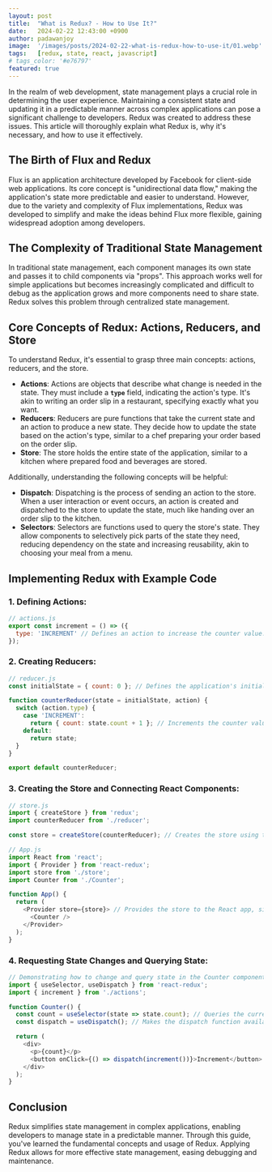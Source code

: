 ```yaml
---
layout: post
title:  "What is Redux? - How to Use It?"
date:   2024-02-22 12:43:00 +0900
author: padawanjoy
image:  '/images/posts/2024-02-22-what-is-redux-how-to-use-it/01.webp'
tags:   [redux, state, react, javascript]
# tags_color: '#e76797'
featured: true
---
```

In the realm of web development, state management plays a crucial role in determining the user experience. Maintaining a consistent state and updating it in a predictable manner across complex applications can pose a significant challenge to developers. Redux was created to address these issues. This article will thoroughly explain what Redux is, why it's necessary, and how to use it effectively.

## The Birth of Flux and Redux

Flux is an application architecture developed by Facebook for client-side web applications. Its core concept is "unidirectional data flow," making the application's state more predictable and easier to understand. However, due to the variety and complexity of Flux implementations, Redux was developed to simplify and make the ideas behind Flux more flexible, gaining widespread adoption among developers.

## The Complexity of Traditional State Management

In traditional state management, each component manages its own state and passes it to child components via "props". This approach works well for simple applications but becomes increasingly complicated and difficult to debug as the application grows and more components need to share state. Redux solves this problem through centralized state management.

## Core Concepts of Redux: Actions, Reducers, and Store

To understand Redux, it's essential to grasp three main concepts: actions, reducers, and the store.

- **Actions**: Actions are objects that describe what change is needed in the state. They must include a **`type`** field, indicating the action's type. It's akin to writing an order slip in a restaurant, specifying exactly what you want.
- **Reducers**: Reducers are pure functions that take the current state and an action to produce a new state. They decide how to update the state based on the action's type, similar to a chef preparing your order based on the order slip.
- **Store**: The store holds the entire state of the application, similar to a kitchen where prepared food and beverages are stored.

Additionally, understanding the following concepts will be helpful:

- **Dispatch**: Dispatching is the process of sending an action to the store. When a user interaction or event occurs, an action is created and dispatched to the store to update the state, much like handing over an order slip to the kitchen.
- **Selectors**: Selectors are functions used to query the store's state. They allow components to selectively pick parts of the state they need, reducing dependency on the state and increasing reusability, akin to choosing your meal from a menu.

## Implementing Redux with Example Code

### 1. Defining Actions:

```javascript
// actions.js
export const increment = () => ({
  type: 'INCREMENT' // Defines an action to increase the counter value.
});
```

### 2. Creating Reducers:

```javascript
// reducer.js
const initialState = { count: 0 }; // Defines the application's initial state, like a menu at the start of the day.

function counterReducer(state = initialState, action) {
  switch (action.type) {
    case 'INCREMENT':
      return { count: state.count + 1 }; // Increments the counter value for the INCREMENT action.
    default:
      return state;
  }
}

export default counterReducer;
```

### 3. Creating the Store and Connecting React Components:

```javascript
// store.js
import { createStore } from 'redux';
import counterReducer from './reducer';

const store = createStore(counterReducer); // Creates the store using the reducer, readying the kitchen for customers.
```

```javascript
// App.js
import React from 'react';
import { Provider } from 'react-redux';
import store from './store';
import Counter from './Counter';

function App() {
  return (
    <Provider store={store}> // Provides the store to the React app, similar to offering a menu to customers.
      <Counter />
    </Provider>
  );
}
```

### 4. Requesting State Changes and Querying State:

```javascript
// Demonstrating how to change and query state in the Counter component
import { useSelector, useDispatch } from 'react-redux';
import { increment } from './actions';

function Counter() {
  const count = useSelector(state => state.count); // Queries the current counter value, like selecting food from a menu.
  const dispatch = useDispatch(); // Makes the dispatch function available.

  return (
    <div>
      <p>{count}</p>
      <button onClick={() => dispatch(increment())}>Increment</button> // Dispatches the INCREMENT action when the button is clicked, similar to placing an order.
    </div>
  );
}
```

## Conclusion

Redux simplifies state management in complex applications, enabling developers to manage state in a predictable manner. Through this guide, you've learned the fundamental concepts and usage of Redux. Applying Redux allows for more effective state management, easing debugging and maintenance.